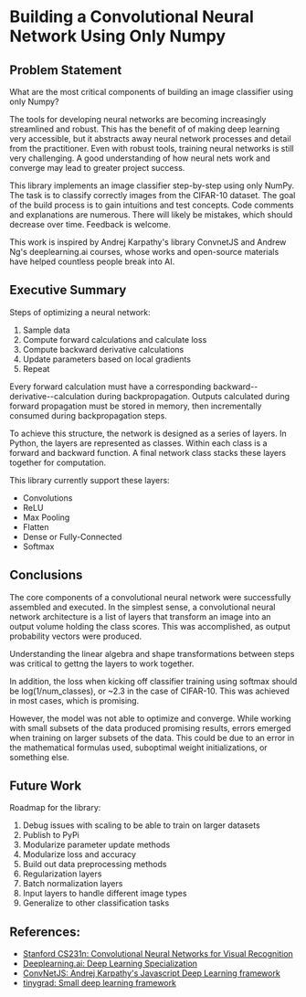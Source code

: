 # Building a Convolutional Neural Network Using Only Numpy

## Problem Statement
What are the most critical components of building an image classifier using only Numpy?

The tools for developing neural networks are becoming increasingly streamlined and robust. This has the benefit of of making deep learning very accessible, but it abstracts away neural network processes and detail from the practitioner. Even with robust tools, training neural networks is still very challenging. A good understanding of how neural nets work and converge may lead to greater project success.

This library implements an image classifier step-by-step using only NumPy. The task is to classify correctly images from the CIFAR-10 dataset. The goal of the build process is to gain intuitions and test concepts. Code comments and explanations are numerous. There will likely be mistakes, which should decrease over time. Feedback is welcome.

This work is inspired by Andrej Karpathy's library ConvnetJS and Andrew Ng's deeplearning.ai courses, whose works and open-source materials have helped countless people break into AI.

## Executive Summary
Steps of optimizing a neural network:
1. Sample data
2. Compute forward calculations and calculate loss
3. Compute backward derivative calculations
4. Update parameters based on local gradients
5. Repeat

Every forward calculation must have a corresponding backward--derivative--calculation during backpropagation. Outputs calculated during forward propagation must be stored in memory, then incrementally consumed during backpropagation steps.

To achieve this structure, the network is designed as a series of layers. In Python, the layers are represented as classes. Within each class is a forward and backward function. A final network class stacks these layers together for computation.

This library currently support these layers:
- Convolutions
- ReLU
- Max Pooling
- Flatten
- Dense or Fully-Connected
- Softmax

## Conclusions
The core components of a convolutional neural network were successfully assembled and executed. In the simplest sense, a convolutional neural network architecture is a list of layers that transform an image into an output volume holding the class scores. This was accomplished, as output probability vectors were produced.

Understanding the linear algebra and shape transformations between steps was critical to gettng the layers to work together. 

In addition, the loss when kicking off classifier training using softmax should be log(1/num_classes), or ~2.3 in the case of CIFAR-10. This was achieved in most cases, which is promising.

However, the model was not able to optimize and converge. While working with small subsets of the data produced promising results, errors emerged when training on larger subsets of the data. This could be due to an error in the mathematical formulas used, suboptimal weight initializations, or something else.

## Future Work
Roadmap for the library:
1. Debug issues with scaling to be able to train on larger datasets
1. Publish to PyPi
1. Modularize parameter update methods
1. Modularize loss and accuracy 
1. Build out data preprocessing methods
1. Regularization layers
1. Batch normalization layers
1. Input layers to handle different image types
1. Generalize to other classification tasks

## References:
- [Stanford CS231n: Convolutional Neural Networks for Visual Recognition](https://cs231n.github.io/convolutional-networks/)
- [Deeplearning.ai: Deep Learning Specialization](https://www.deeplearning.ai/deep-learning-specialization/)
- [ConvNetJS: Andrej Karpathy's Javascript Deep Learning framework](https://cs.stanford.edu/people/karpathy/convnetjs/)
- [tinygrad: Small deep learning framework](https://github.com/geohot/tinygrad)